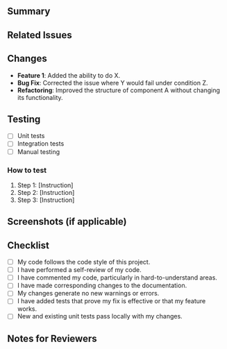 ## Summary

<!-- Provide a brief description of the changes you are making. Explain the context and the problem that this PR is solving. -->

## Related Issues

<!-- List any related issues, tickets, or Jira tasks that are addressed by this PR. 
Use keywords like "Fixes", "Closes", or "Resolves" to automatically link and close issues, e.g., "Fixes #123". -->

## Changes

<!-- Describe the changes in detail. If there are multiple commits, explain each one if necessary.
Consider breaking this section down into smaller parts, such as "Features Added", "Bugs Fixed", "Technical Debt", etc. -->

- **Feature 1**: Added the ability to do X.
- **Bug Fix**: Corrected the issue where Y would fail under condition Z.
- **Refactoring**: Improved the structure of component A without changing its functionality.

## Testing

<!-- Explain how you tested the changes and what steps you took to verify the correctness. 
Include instructions for others to test if applicable, such as command-line scripts, UI steps, etc. -->

- [ ] Unit tests
- [ ] Integration tests
- [ ] Manual testing

### How to test

1. Step 1: [Instruction]
2. Step 2: [Instruction]
3. Step 3: [Instruction]

## Screenshots (if applicable)

<!-- Add any relevant screenshots or GIFs to illustrate the changes. This is particularly useful for UI/UX changes. -->

## Checklist

<!-- Ensure that you have completed the following tasks before submitting the PR. -->

- [ ] My code follows the code style of this project.
- [ ] I have performed a self-review of my code.
- [ ] I have commented my code, particularly in hard-to-understand areas.
- [ ] I have made corresponding changes to the documentation.
- [ ] My changes generate no new warnings or errors.
- [ ] I have added tests that prove my fix is effective or that my feature works.
- [ ] New and existing unit tests pass locally with my changes.

## Notes for Reviewers

<!-- Add any additional notes for the reviewers. This could include areas of the code that you would like reviewers to focus on, known issues, or challenges you faced while implementing the changes. -->
